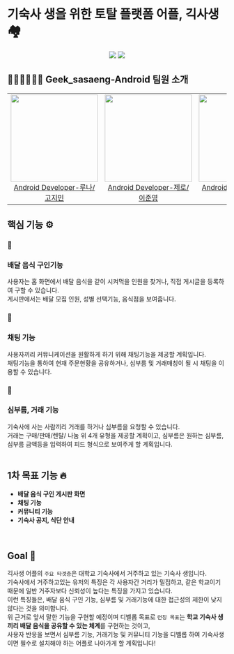 # 기숙사 생을 위한 토탈 플랫폼 어플, 긱사생 🏘️

<p align="center">
    <img src="https://img.shields.io/badge/Kotlin-v1.6.21-purple?logo=Kotlin" />
    <img src="https://img.shields.io/badge/Android-14.0+-black?logo=android" />  

## 👩🏻‍💻👨🏻‍💻 Geek_sasaeng-Android 팀원 소개

<div align="center">
  <table>
    <tr>
      <td>
        <a href="https://github.com/JM2308">
            <img src= "https://user-images.githubusercontent.com/84059402/186575529-e58d3f0c-05c2-4cc8-a584-a6df35e9a26b.png" width=200/>
          <br>
          <center>Android Developer-루나/고지민</center>
        </a>
      </td>
      <td>
        <a href="https://github.com/lee-june-young">
          <img src= "https://user-images.githubusercontent.com/84059402/180629867-7b01dc6d-446d-4cc5-ac08-c5c9b605779c.png" width=200/>
          <br>
          <center>Android Developer-제로/이준영</center>
        </a>
      </td>
      <td>
        <a href="https://github.com/hyeong-jun-kim">
          <img src= "https://user-images.githubusercontent.com/84059402/186575691-b4dee57b-92f4-4193-9b58-67382939419c.png" width=200/>
          <br>
          <center>Android Developer-네오/김형준</center>
        </a>
      </td>
    </tr>
  </table>
</div>

## 핵심 기능 ⚙️

### 🛵

### 배달 음식 구인기능

사용자는 홈 화면에서 배달 음식을 같이 시켜먹을 인원을 찾거나, 직접 게시글을 등록하여 구할 수 있습니다.  
게시판에서는 배달 모집 인원, 성별 선택기능, 음식점을 보여줍니다.

### 💬

### 채팅 기능

사용자끼리 커뮤니케이션을 원활하게 하기 위해 채팅기능을 제공할 계획입니다.  
채팅기능을 통하여 현재 주문현황을 공유하거나, 심부름 및 거래매칭이 될 시 채팅을 이용할 수 있습니다.

### 🤝

### 심부름, 거래 기능

기숙사에 사는 사람끼리 거래를 하거나 심부름을 요청할 수 있습니다.  
거래는 구매/판매/렌탈/ 나눔 위 4개 유형을 제공할 계획이고, 심부름은 원하는 심부름, 심부름 금액등을 입력하여 피드 형식으로 보여주게 할 계획입니다.  
<br>

## 1차 목표 기능 🔥

- **배달 음식 구인 게시판 화면**
- **채팅 기능**
- **커뮤니티 기능**
- **기숙사 공지, 식단 안내**  
<br>

## Goal 🎯

긱사생 어플의 `주요 타겟층`은 대학교 기숙사에서 거주하고 있는 기숙사 생입니다.  
기숙사에서 거주하고있는 유저의 특징은 각 사용자간 거리가 밀접하고, 같은 학교이기 때문에 일반 거주자보다 신뢰성이 높다는 특징을 가지고 있습니다.  
이런 특징들은, 배달 음식 구인 기능, 심부름 및 거래기능에 대한 접근성의 제한이 낮지 않다는 것을 의미합니다.  
위 근거로 앞서 말한 기능을 구현할 예정이며 디벨롭 목표로 `런칭 목표`는 **학교 기숙사 생끼리 배달 음식을 공유할 수 있는 체계**를 구현하는 것이고,  
사용자 반응을 보면서 심부름 기능, 거래기능 및 커뮤니티 기능을 디벨롭 하여 기숙사생이면 필수로 설치해야 하는 어플로 나아가게 할 계획입니다!
